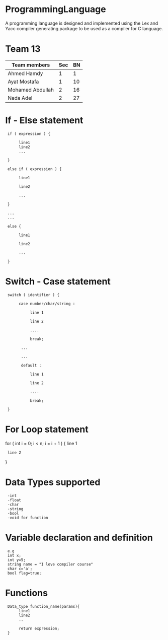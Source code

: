 # ProgrammingLanguage
A programming language is designed and implemented using the Lex and Yacc compiler generating package to be used as a compiler for C language.

# Team 13
| Team members | Sec  | BN  |
| ------- | --- | --- |
| Ahmed Hamdy | 1 | 1 |
| Ayat Mostafa | 1 | 10 |
| Mohamed Abdullah | 2 | 16 |
| Nada Adel | 2 | 27 |

# If - Else statement

     if ( expression ) {
     
          line1
          line2
          ...

     }

     else if ( expression ) {

          line1

          line2

          ...

     }

     ...
     ...

     else {

          line1

          line2

          ...

     }


# Switch - Case statement

     switch ( identifier ) {

          case number/char/string :

               line 1

               line 2

               ....

               break;

           ...

           ...

           default :

               line 1

               line 2

               ....

               break;

     }

# For Loop statement

for ( int i = 0; i < n; i = i + 1 )
{
     line 1

     line 2
}     



# Data Types supported 
     -int 
     -float
     -char
     -string
     -bool
     -void for function 

# Variable declaration and definition 
     e.g 
     int x;
     int y=5;
     string name = "I love compiler course"
     char c='a';
     bool flag=true;

# Functions
     Data_type function_name(params){
          line1
          line2
          .. 

          return expression;
     }
